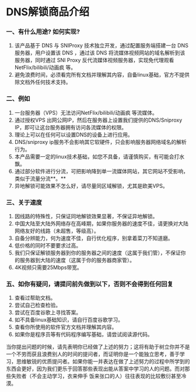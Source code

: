# DNS解锁商品介绍

### **一、有什么用途? 如何实现?**

1. 该产品基于 DNS 与 SNIProxy 技术独立开发，通过配置服务端搭建一台 DNS 服务器，用户设置该 DNS ，通过该 DNS 将流媒体视频网站的域名解析到该服务器，同时通过 SNI Proxy 反代流媒体视频服务器，实现免代理观看 NetFlix/bilibili/动画疯 等。
2. 避免浪费时间，必须看完所有文档并理解其内容，自备linux基础，官方不提供除文档外任何技术支持。

### **二、例如**

1. 一台服务器（VPS）无法访问NetFlix/bilibili/动画疯 等流媒体。
2. 通过授权VPS 出网公网IP，然后在服务器上设置我们提供的DNS/Sniproxy IP，即可让这台服务器拥有访问各流媒体的权限。
3. 理论上可以在任何可以设置DNS的设备上进行应用。
4. DNS/sniproxy ip服务不会影响其它软硬件，只会影响服务器网络域名的解析行为。
5. 本产品需要一定的linux技术基础，如您不具备，请谨慎购买，有可能会打水飘。
6. 通过部分软件进行分流，可把影响降到单一流媒体网站，其它网站不受影响，类似于流量分流**。**
7. 异地解锁可能效果不怎么好，请尽量同区域解锁，尤其是欧美VPS。

### **三、关于速度**

1. 因线路的特殊性，只保证同地解锁效果显著，不保证异地解锁。
2. 中国大陆至大陆外网络存在高峰期，如果你服务器的速度不佳，请更换对大陆网络友好的线路（未超售，等级高）。
3. 自备分辨能力，何为速度不佳，自行优化程序，别拿着菜刀不知道磨。
4. 低价格的同时不要要求过高。
5. 我们只保证解锁服务器到你的服务器之间的速度（这属于我们管），不保证你的服务器到大陆的速度（这属于你的服务器商家管）。
6. 4K视频只需要25Mbps带宽。

### **五、如你有疑问，请提问前先做到以下，否则不会得到任何回复**

1. 查看过帮助文档。
2. 尝试自己检查检验。
3. 尝试在百度谷歌上寻找答案。
4. 如不具备linux基础知识，请自行百度谷歌学习。
5. 查看你所使用的软件官方文档并理解其内容。
6. 如果你是程序员等有代码程序编写基础，请尝试阅读源代码。

&#x20;当你提出问题的时候，请先表明你已经做了上述的努力；这将有助于树立你并不是一个不劳而获且浪费别人的时间的提问者，而证明你是一个能独立思考，善于学习，思维敏锐的优质提问者。如果你能一并表达在做了上述努力的过程中所学到的东西会更好，因为我们更乐于回答那些表现出能从答案中学习的人的问题。而对那些失败者（不会主动学习，衣来伸手 饭来张口的人）往往表现的比较敷衍甚至冷漠。
